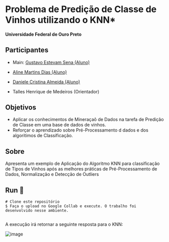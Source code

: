 # Problema de Predição de Classe de Vinhos utilizando o KNN*
#### Universidade Federal de Ouro Preto

## Participantes
- Main: [Gustavo Estevam Sena (Aluno)](https://github.com/Gultes)

- [Aline Martins Dias (Aluno)](https://github.com/aline-m-dias)
- [Daniele Cristina Almeida (Aluno)](https://github.com/8dani)

- Talles Henrique de Medeiros (Orientador)



## Objetivos
- Aplicar os conhecimentos de Mineraçaõ de Dados na tarefa de Predição de Classe em uma base de dados de vinhos.
- Reforçar o aprendizado sobre Pré-Processamento d dados e dos algoritimos de Classificação.

## Sobre
Apresenta um exemplo de Aplicação do Algoritmo KNN para classificação de Tipos de Vinhos após as melhores práticas de Pré-Processamento de Dados, Normalização e Detecção de Outliers

## Run 🏃‍

```
# Clone este repositório
$ Faça o upload no Google Collab e execute. O trabalho foi desenvolvido nesse ambiente.


````
A execução irá retornar a seguinte resposta para o KNN:

![image](https://user-images.githubusercontent.com/72038613/200179925-81f8b6f8-b522-41dc-8663-974f42b46802.png)


